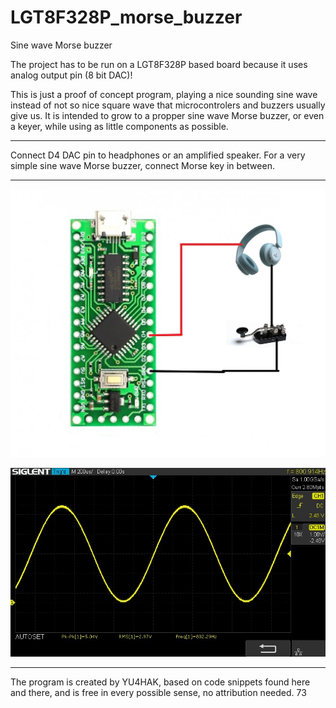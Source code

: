 # LGT8F328P_morse_buzzer
Sine wave Morse buzzer


The project has to be run on a LGT8F328P based board because it uses analog output pin (8 bit DAC)!

This is just a proof of concept program, playing a nice sounding sine wave instead of not so nice square wave
that microcontrolers and buzzers usually give us. 
It is intended to grow to a propper sine wave Morse buzzer, or even a keyer, while using as little components as possible.

---

Connect D4 DAC pin to headphones or an amplified speaker. 
For a very simple sine wave Morse buzzer, connect Morse key in between.

---

![alt text](https://github.com/batica81/LGT8F328P_morse_buzzer/blob/master/board.jpg?raw=true)


![alt text](https://github.com/batica81/LGT8F328P_morse_buzzer/blob/master/sine_800hz.jpg?raw=true)

---

The program is created by YU4HAK, based on code snippets found here and there, 
and is free in every possible sense, no attribution needed.
73

